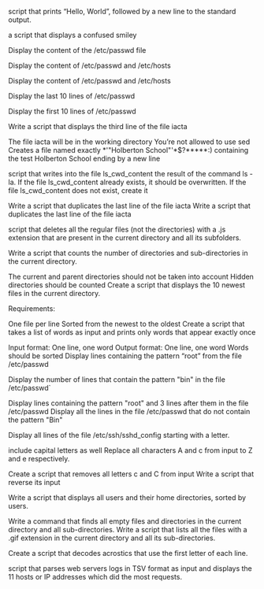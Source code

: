 script that prints “Hello, World”, followed by a new line to the standard output.

a script that displays a confused smiley

Display the content of the /etc/passwd file

Display the content of /etc/passwd and /etc/hosts

Display the content of /etc/passwd and /etc/hosts

Display the last 10 lines of /etc/passwd

Display the first 10 lines of /etc/passwd

Write a script that displays the third line of the file iacta

The file iacta will be in the working directory
You’re not allowed to use sed
Creates a file named exactly *\'"Holberton School"'\*$?*****:) containing the test Holberton School ending by a new line

script that writes into the file ls_cwd_content the result of the command ls -la. If the file ls_cwd_content already exists, it should be overwritten. If the file ls_cwd_content does not exist, create it

Write a script that duplicates the last line of the file iacta Write a script that duplicates the last line of the file iacta

script that deletes all the regular files (not the directories) with a .js extension that are present in the current directory and all its subfolders.

Write a script that counts the number of directories and sub-directories in the current directory.

The current and parent directories should not be taken into account
Hidden directories should be counted
Create a script that displays the 10 newest files in the current directory.

Requirements:

One file per line
Sorted from the newest to the oldest
Create a script that takes a list of words as input and prints only words that appear exactly once

Input format: One line, one word
Output format: One line, one word
Words should be sorted
Display lines containing the pattern “root” from the file /etc/passwd

Display the number of lines that contain the pattern "bin" in the file /etc/passwd`

Display lines containing the pattern "root" and 3 lines after them in the file /etc/passwd Display all the lines in the file /etc/passwd that do not contain the pattern "Bin"

Display all lines of the file /etc/ssh/sshd_config starting with a letter.

include capital letters as well
Replace all characters A and c from input to Z and e respectively.

Create a script that removes all letters c and C from input Write a script that reverse its input

Write a script that displays all users and their home directories, sorted by users.

Write a command that finds all empty files and directories in the current directory and all sub-directories. Write a script that lists all the files with a .gif extension in the current directory and all its sub-directories.

Create a script that decodes acrostics that use the first letter of each line.

script that parses web servers logs in TSV format as input and displays the 11 hosts or IP addresses which did the most requests.

